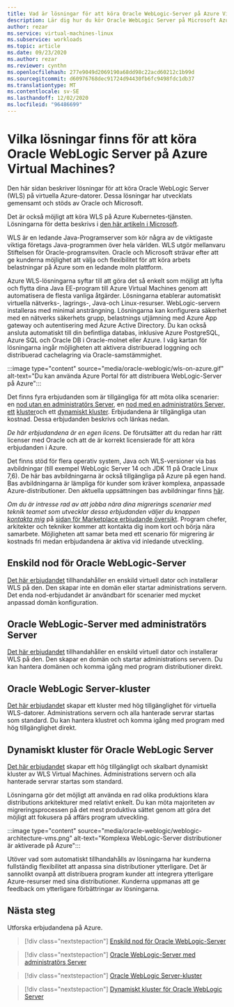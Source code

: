 ```yaml
---
title: Vad är lösningar för att köra Oracle WebLogic-Server på Azure Virtual Machines
description: Lär dig hur du kör Oracle WebLogic Server på Microsoft Azure Virtual Machines.
author: rezar
ms.service: virtual-machines-linux
ms.subservice: workloads
ms.topic: article
ms.date: 09/23/2020
ms.author: rezar
ms.reviewer: cynthn
ms.openlocfilehash: 277e9049d2069190a68dd98c22acd60212c1b99d
ms.sourcegitcommit: d60976768dec91724d94430fb6fc9498fdc1db37
ms.translationtype: MT
ms.contentlocale: sv-SE
ms.lasthandoff: 12/02/2020
ms.locfileid: "96486699"
---
```

# <a name="what-are-solutions-for-running-oracle-weblogic-server-on-azure-virtual-machines"></a>Vilka lösningar finns för att köra Oracle WebLogic Server på Azure Virtual Machines?

Den här sidan beskriver lösningar för att köra Oracle WebLogic Server (WLS) på virtuella Azure-datorer. Dessa lösningar har utvecklats gemensamt och stöds av Oracle och Microsoft.

Det är också möjligt att köra WLS på Azure Kubernetes-tjänsten. Lösningarna för detta beskrivs i [den här artikeln i Microsoft](./weblogic-aks.md).

WLS är en ledande Java-Programserver som kör några av de viktigaste viktiga företags Java-programmen över hela världen. WLS utgör mellanvaru Stiftelsen för Oracle-programsviten. Oracle och Microsoft strävar efter att ge kunderna möjlighet att välja och flexibilitet för att köra arbets belastningar på Azure som en ledande moln plattform.

Azure WLS-lösningarna syftar till att göra det så enkelt som möjligt att lyfta och flytta dina Java EE-program till Azure Virtual Machines genom att automatisera de flesta vanliga åtgärder. Lösningarna etablerar automatiskt virtuella nätverks-, lagrings-, Java-och Linux-resurser. WebLogic-servern installeras med minimal ansträngning. Lösningarna kan konfigurera säkerhet med en nätverks säkerhets grupp, belastnings utjämning med Azure App gateway och autentisering med Azure Active Directory. Du kan också ansluta automatiskt till din befintliga databas, inklusive Azure PostgreSQL, Azure SQL och Oracle DB i Oracle-molnet eller Azure. I väg kartan för lösningarna ingår möjligheten att aktivera distribuerad loggning och distribuerad cachelagring via Oracle-samstämmighet.  

:::image type="content" source="media/oracle-weblogic/wls-on-azure.gif" alt-text="Du kan använda Azure Portal för att distribuera WebLogic-Server på Azure":::

Det finns fyra erbjudanden som är tillgängliga för att möta olika scenarier: en [nod utan en administratörs Server](https://portal.azure.com/#create/oracle.20191001-arm-oraclelinux-wls20191001-arm-oraclelinux-wls), en [nod med en administratörs Server, ett](https://portal.azure.com/#create/oracle.20191009-arm-oraclelinux-wls-admin20191009-arm-oraclelinux-wls-admin) [kluster](https://portal.azure.com/#create/oracle.20191007-arm-oraclelinux-wls-cluster20191007-arm-oraclelinux-wls-cluster)och ett [dynamiskt kluster](https://portal.azure.com/#create/oracle.20191021-arm-oraclelinux-wls-dynamic-cluster20191021-arm-oraclelinux-wls-dynamic-cluster). Erbjudandena är tillgängliga utan kostnad. Dessa erbjudanden beskrivs och länkas nedan.

_De här erbjudandena är en egen licens_. De förutsätter att du redan har rätt licenser med Oracle och att de är korrekt licensierade för att köra erbjudanden i Azure.

Det finns stöd för flera operativ system, Java och WLS-versioner via bas avbildningar (till exempel WebLogic Server 14 och JDK 11 på Oracle Linux 7,6). De här bas avbildningarna är också tillgängliga på Azure på egen hand. Bas avbildningarna är lämpliga för kunder som kräver komplexa, anpassade Azure-distributioner. Den aktuella uppsättningen bas avbildningar finns [här](https://azuremarketplace.microsoft.com/en-us/marketplace/apps?search=WebLogic%20Server%20Base%20Image&page=1).

_Om du är intresse rad av att jobba nära dina migrerings scenarier med teknik teamet som utvecklar dessa erbjudanden väljer du knappen [kontakta mig](https://azuremarketplace.microsoft.com/en-us/marketplace/apps/oracle.oraclelinux-wls-cluster?tab=Overview)_ på [sidan för Marketplace erbjudande översikt](https://azuremarketplace.microsoft.com/en-us/marketplace/apps/oracle.oraclelinux-wls-cluster?tab=Overview). Program chefer, arkitekter och tekniker kommer att kontakta dig inom kort och börja nära samarbete. Möjligheten att samar beta med ett scenario för migrering är kostnads fri medan erbjudandena är aktiva vid inledande utveckling.

## <a name="oracle-weblogic-server-single-node"></a>Enskild nod för Oracle WebLogic-Server

[Det här erbjudandet](https://portal.azure.com/#create/oracle.20191001-arm-oraclelinux-wls20191001-arm-oraclelinux-wls) tillhandahåller en enskild virtuell dator och installerar WLS på den. Den skapar inte en domän eller startar administrations servern. Det enda nod-erbjudandet är användbart för scenarier med mycket anpassad domän konfiguration.

## <a name="oracle-weblogic-server-with-admin-server"></a>Oracle WebLogic-Server med administratörs Server

[Det här erbjudandet](https://portal.azure.com/#create/oracle.20191009-arm-oraclelinux-wls-admin20191009-arm-oraclelinux-wls-admin) tillhandahåller en enskild virtuell dator och installerar WLS på den. Den skapar en domän och startar administrations servern. Du kan hantera domänen och komma igång med program distributioner direkt.

## <a name="oracle-weblogic-server-cluster"></a>Oracle WebLogic Server-kluster

[Det här erbjudandet](https://portal.azure.com/#create/oracle.20191007-arm-oraclelinux-wls-cluster20191007-arm-oraclelinux-wls-cluster) skapar ett kluster med hög tillgänglighet för virtuella WLS-datorer. Administrations servern och alla hanterade servrar startas som standard. Du kan hantera klustret och komma igång med program med hög tillgänglighet direkt.

## <a name="oracle-weblogic-server-dynamic-cluster"></a>Dynamiskt kluster för Oracle WebLogic Server

[Det här erbjudandet](https://portal.azure.com/#create/oracle.20191021-arm-oraclelinux-wls-dynamic-cluster20191021-arm-oraclelinux-wls-dynamic-cluster) skapar ett hög tillgängligt och skalbart dynamiskt kluster av WLS Virtual Machines. Administrations servern och alla hanterade servrar startas som standard.

Lösningarna gör det möjligt att använda en rad olika produktions klara distributions arkitekturer med relativt enkelt. Du kan möta majoriteten av migreringsprocessen på det mest produktiva sättet genom att göra det möjligt att fokusera på affärs program utveckling.

:::image type="content" source="media/oracle-weblogic/weblogic-architecture-vms.png" alt-text="Komplexa WebLogic-Server distributioner är aktiverade på Azure":::

Utöver vad som automatiskt tillhandahålls av lösningarna har kunderna fullständig flexibilitet att anpassa sina distributioner ytterligare. Det är sannolikt ovanpå att distribuera program kunder att integrera ytterligare Azure-resurser med sina distributioner. Kunderna uppmanas att ge feedback om ytterligare förbättringar av lösningarna.

## <a name="next-steps"></a>Nästa steg

Utforska erbjudandena på Azure.

> [!div class="nextstepaction"]
> [Enskild nod för Oracle WebLogic-Server](https://portal.azure.com/#create/oracle.20191001-arm-oraclelinux-wls20191001-arm-oraclelinux-wls)

> [!div class="nextstepaction"]
> [Oracle WebLogic-Server med administratörs Server](https://portal.azure.com/#create/oracle.20191009-arm-oraclelinux-wls-admin20191009-arm-oraclelinux-wls-admin)

> [!div class="nextstepaction"]
> [Oracle WebLogic Server-kluster](https://portal.azure.com/#create/oracle.20191007-arm-oraclelinux-wls-cluster20191007-arm-oraclelinux-wls-cluster)

> [!div class="nextstepaction"]
> [Dynamiskt kluster för Oracle WebLogic Server](https://portal.azure.com/#create/oracle.20191021-arm-oraclelinux-wls-dynamic-cluster20191021-arm-oraclelinux-wls-dynamic-cluster)